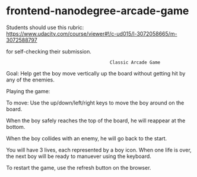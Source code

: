 frontend-nanodegree-arcade-game
===============================

Students should use this rubric: https://www.udacity.com/course/viewer#!/c-ud015/l-3072058665/m-3072588797

for self-checking their submission.

                                           Classic Arcade Game
Goal: Help get the boy move vertically up the board without getting hit by any of the enemies.

Playing the game:

To move: Use the up/down/left/right keys to move the boy around on the board.

When the boy safely reaches the top of the board, he will reappear at the bottom.

When the boy collides with an enemy, he will go back to the start.

You will have 3 lives, each represented by a boy icon. When one life is over, the next boy will be ready to manuever 
using the keyboard. 

To restart the game, use the refresh button on the browser.
